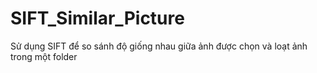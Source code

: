 # SIFT_Similar_Picture
Sử dụng SIFT để so sánh độ giống nhau giữa ảnh được chọn và loạt ảnh trong một folder 
